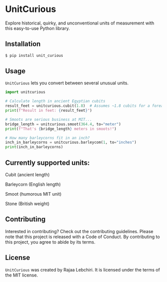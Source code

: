 # UnitCurious

Explore historical, quirky, and unconventional units of measurement with this easy-to-use Python library.

## Installation

```bash
$ pip install unit_curious
```

## Usage

`UnitCurious` lets you convert between several unusual units. 

```python
import unitcurious

# Calculate length in ancient Egyptian cubits
result_feet = unitcurious.cubit(1.8)  # Assumes ~1.8 cubits for a forearm
print(f"Result in feet: {result_feet}") 

# Smoots are serious business at MIT... 
bridge_length = unitcurious.smoot(364.4, to="meter") 
print(f"That's {bridge_length} meters in smoots!")  

# How many barleycorns fit in an inch?
inch_in_barleycorns = unitcurious.barleycom(1, to="inches")
print(inch_in_barleycorns)
```

## Currently supported units:

Cubit (ancient length)

Barleycorn (English length)

Smoot (humorous MIT unit)

Stone (British weight)

## Contributing

Interested in contributing? Check out the contributing guidelines. 
Please note that this project is released with a Code of Conduct. 
By contributing to this project, you agree to abide by its terms.

## License

`UnitCurious` was created by Rajaa Lebchiri. It is licensed under the terms
of the MIT license.
